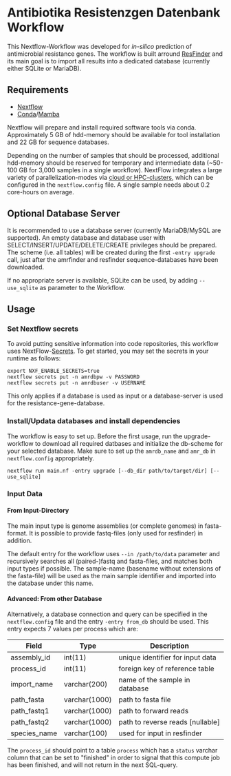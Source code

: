 # Antibiotika Resistenzgen Datenbank Workflow

This Nextflow-Workflow was developed for *in-silico* prediction of antimicrobial resistance genes.
The workflow is built arround [ResFinder](https://bitbucket.org/genomicepidemiology/resfinder) 
and its main goal is to import all results into a dedicated database (currently either SQLite or MariaDB).  
  

## Requirements 
* [Nextflow](https://www.nextflow.io/)
* [Conda](https://conda.io/projects/conda/en/latest/user-guide/install/index.html)/[Mamba](https://github.com/mamba-org/mamba)

Nextflow will prepare and install required software tools via conda. Approximately 5 GB of hdd-memory
 should be available for tool installation and 22 GB for sequence databases.  
   
Depending on the number of samples that should be processed, additional hdd-memory should be reserved for
 temporary and intermediate data (~50-100 GB for 3,000 samples in a single workflow). NextFlow
 integrates a large variety of parallelization-modes via [cloud or HPC-clusters](https://www.nextflow.io/docs/latest/executor.html),
  which can be configured in the `nextflow.config` file.
 A single sample needs about 0.2 core-hours on average. 

## Optional Database Server

It is recommended to use a database server (currently MariaDB/MySQL are supported). An empty database and database user
with SELECT/INSERT/UPDATE/DELETE/CREATE privileges should be prepared. The scheme (i.e. all tables) will be created
during the first `-entry upgrade` call, just after the amrfinder and resfinder sequence-databases have been downloaded.  
  
If no appropriate server is available, SQLite can be used,
 by adding `--use_sqlite` as parameter to the Workflow.

## Usage

### Set Nextflow secrets

To avoid putting sensitive information into code repositories, this workflow uses NextFlow-[Secrets](https://www.nextflow.io/docs/latest/secrets.html). To get started, you may set the secrets in your runtime as follows:

```
export NXF_ENABLE_SECRETS=true
nextflow secrets put -n amrdbpw -v PASSWORD
nextflow secrets put -n amrdbuser -v USERNAME
```
  
This only applies if a database is used as input or a database-server is used for the resistance-gene-database.

###  Install/Updata databases and install dependencies

The workflow is easy to set up. Before the first usage, run the upgrade-workflow to download all required
datbases and initialize the db-scheme for your selected database. Make sure to set up the `amrdb_name` and `amr_db`
in `nextflow.config` appropriately.  

```
nextflow run main.nf -entry upgrade [--db_dir path/to/target/dir] [--use_sqlite]
```

### Input Data

#### From Input-Directory
The main input type is genome assemblies (or complete genomes) in fasta-format. It is possible to provide fastq-files
(only used for resfinder) in addition.  

The default entry for the workflow uses `--in /path/to/data` parameter and recursively searches all (paired-)fastq and fasta-files,
 and matches both input types if possible.
The sample-name (basename without extensions of the fasta-file) will be used as the main sample identifier and imported
into the database under this name.  
  
#### Advanced: From other Database
Alternatively, a database connection and query can be specified in the `nextflow.config` 
file and the entry `-entry from_db` should be used. 
This entry expects 7 values per process which are:


| Field             | Type          | Description                       |
|-------------------|---------------|-----------------------------------|
| assembly_id       | int(11)       | unique identifier for input data  |
| process_id        | int(11)       | foreign key of reference table    |
| import_name       | varchar(200)  | name of the sample in database    |
| path_fasta        | varchar(1000) | path to fasta file                |
| path_fastq1       | varchar(1000) | path to forward reads             |
| path_fastq2       | varchar(1000) | path to reverse reads [nullable]  |
| species_name      | varchar(100)  | used for input in resfinder       |


The `process_id` should point to a table `process` which has a `status` varchar column that can be set to "finished" in order
 to signal that this compute job has been finished, and will not return in the next SQL-query.







<!--
### Update Databases
login on wsps1152 as user seqsphere

`cd /db/`

#### Amrfinder

`conda activate amrfinder`

`amrfinder -u`

copy files from '/proj/seqsphere/conda/mambaforge/envs/amrfinder/share/amrfinderplus/data/2023-04-17.1' to /db/amrfinder


#### Resfinder
rm -r resfinder_db/
rm -r pointfinder_db/
rm -r disinfinder_db/

git clone https://bitbucket.org/genomicepidemiology/resfinder_db/
git clone https://bitbucket.org/genomicepidemiology/pointfinder_db/
git clone https://bitbucket.org/genomicepidemiology/disinfinder_db/
-->

